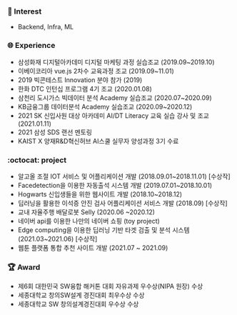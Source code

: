 ### 🌱 Interest
- Backend, Infra, ML <br>

### :globe_with_meridians: Experience
- 삼성화재 디지털아카데미 디지털 마케팅 과정 실습조교 (2019.09~2019.10)
- 이베이코리아 vue.js 2차수 교육과정 조교 (2019.09~11.01)
- 2019 빅콘테스트 Innovation 분야 참가 (2019)
- 한화 DTC 인턴십 프로그램 4기 조교 (2020.01.08)
- 삼천리 도시가스 빅데이터 분석 Academy 실습조교 (2020.07~2020.09)
- KB금융그룹 데이터분석 Academy 실습조교 (2020.09~2020.12)
- 2021 SK 신입사원 대상 아카데미 AI/DT Literacy 교육 실습 강사 및 조교 (2021.01.11)
- 2021 삼성 SDS 랜선 멘토링
- KAIST X 양재R&D혁신허브 AI스쿨 실무자 양성과정 3기 수료

### :octocat: project
- 알고올 조절 IOT 서비스 및 어플리케이션 개발 (2018.09.01~2018.11.01) [수상작]
- Facedetection을 이용한 자동출석 시스템 개발 (2019.07.01~2018.10.01)
- Hogwarts 신입생들을 위한 웹사이트 개발 (2018.10~2018.12)
- 딥러닝을 활용한 이석증 안진 검사 어플리케이션 서비스 개발 (2018.09) [수상작]
- 교내 자율주행 배달로봇 Selly (2020.06 ~2020.12) 
- 네이버 api를 이용한 나만의 네이버 쇼핑 (toy project)
- Edge computing을 이용한 딥러닝 기반 타겟 검출 및 분석 시스템 (2021.03~2021.06) [수상작]
- 웹툰 플랫폼 통합 추천 사이트 개발 (2021.07 ~ 2021.09)

### 🏆 Award
- 제6회 대한민국 SW융합 해커톤 대회 자유과제 우수상(NIPA 원장) 수상
- 세종대학교 창의SW설계 경진대회 최우수상 수상
- 세종대학교 SW 창의설계경진대회 우수상 수상
